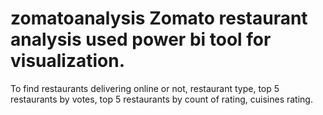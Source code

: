 # zomatoanalysis Zomato restaurant analysis used power bi tool for visualization.
To find restaurants delivering online or not, restaurant type, top 5 restaurants by votes, top 5 restaurants by count of rating, cuisines rating.
